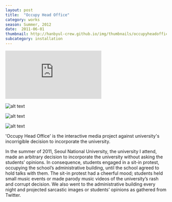 ```yaml
---
layout: post
title:  "Occupy Head Office"
category: works
season: Summer, 2012
date:  2011-06-01
thumbnail: http://hanbyul-crew.github.io/img/thumbnails/occupyheadoffice.jpg
subcategory: installation
---
```


<div class="flex-video">
<iframe src="http://player.vimeo.com/video/32706947?title=0 byline=0 portrait=0" frameborder="0"> </iframe>
</div>


![alt text](http://hanbyul-here.net/images/occupyheadoffice/00.jpg "occupy head office 0")
                      
![alt text](http://hanbyul-here.net/images/occupyheadoffice/01.jpg "occupy head office 1")

![alt text](http://hanbyul-here.net/images/occupyheadoffice/02.jpg "occupy head office 2")
           

'Occupy Head Office' is the interactive media project against university's incorrigible decision to incorporate the university.

In the summer of 2011, Seoul National University, the university I attend, made an arbitrary decision to incorporate the university without asking the students’ opinions. In consequence, students engaged in a sit-in protest, occupying the school’s administrative building, until the school agreed to hold talks with them. The sit-in protest had a cheerful mood; students held small music events or made parody music videos of the university’s rash and corrupt decision. We also went to the administrative building every night and projected sarcastic images or students’ opinions as gathered from Twitter.